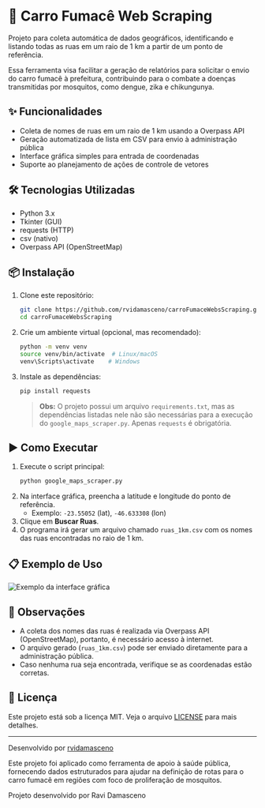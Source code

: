 # 🚗 Carro Fumacê Web Scraping

Projeto para coleta automática de dados geográficos, identificando e listando todas as ruas em um raio de 1 km a partir de um ponto de referência.

Essa ferramenta visa facilitar a geração de relatórios para solicitar o envio do carro fumacê à prefeitura, contribuindo para o combate a doenças transmitidas por mosquitos, como dengue, zika e chikungunya.

## ✨ Funcionalidades
- Coleta de nomes de ruas em um raio de 1 km usando a Overpass API
- Geração automatizada de lista em CSV para envio à administração pública
- Interface gráfica simples para entrada de coordenadas
- Suporte ao planejamento de ações de controle de vetores

## 🛠️ Tecnologias Utilizadas
- Python 3.x
- Tkinter (GUI)
- requests (HTTP)
- csv (nativo)
- Overpass API (OpenStreetMap)

## 📦 Instalação
1. Clone este repositório:
   ```bash
   git clone https://github.com/rvidamasceno/carroFumaceWebsScraping.git
   cd carroFumaceWebsScraping
   ```
2. Crie um ambiente virtual (opcional, mas recomendado):
   ```bash
   python -m venv venv
   source venv/bin/activate  # Linux/macOS
   venv\Scripts\activate    # Windows
   ```
3. Instale as dependências:
   ```bash
   pip install requests
   ```
   > **Obs:** O projeto possui um arquivo `requirements.txt`, mas as dependências listadas nele não são necessárias para a execução do `google_maps_scraper.py`. Apenas `requests` é obrigatória.

## ▶️ Como Executar
1. Execute o script principal:
   ```bash
   python google_maps_scraper.py
   ```
2. Na interface gráfica, preencha a latitude e longitude do ponto de referência.
   - Exemplo: `-23.55052` (lat), `-46.633308` (lon)
3. Clique em **Buscar Ruas**.
4. O programa irá gerar um arquivo chamado `ruas_1km.csv` com os nomes das ruas encontradas no raio de 1 km.

## 📋 Exemplo de Uso
![Exemplo da interface gráfica](docs/interface_exemplo.png)

## 📝 Observações
- A coleta dos nomes das ruas é realizada via Overpass API (OpenStreetMap), portanto, é necessário acesso à internet.
- O arquivo gerado (`ruas_1km.csv`) pode ser enviado diretamente para a administração pública.
- Caso nenhuma rua seja encontrada, verifique se as coordenadas estão corretas.

## 📄 Licença
Este projeto está sob a licença MIT. Veja o arquivo [LICENSE](LICENSE) para mais detalhes.

---

Desenvolvido por [rvidamasceno](https://github.com/rvidamasceno)

Este projeto foi aplicado como ferramenta de apoio à saúde pública, fornecendo dados estruturados para ajudar na definição de rotas para o carro fumacê em regiões com foco de proliferação de mosquitos.

Projeto desenvolvido por Ravi Damasceno